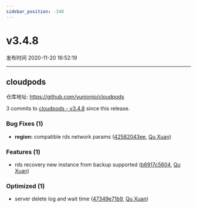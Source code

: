 ```yaml
---
sidebar_position: -348
---
```


# v3.4.8

发布时间 2020-11-20 16:52:19

-----

## cloudpods

仓库地址: https://github.com/yunionio/cloudpods

3 commits to [cloudpods - v3.4.8] since this release.

### Bug Fixes (1)
- **region:** compatible rds network params ([42582043ee](https://github.com/yunionio/cloudpods/commit/42582043ee8168eff93ea759f85f941a7e34275f), [Qu Xuan](mailto:quxuan@yunionyun.com))

### Features (1)
- rds recovery new instance from backup supported ([b6917c5604](https://github.com/yunionio/cloudpods/commit/b6917c56042ed56ffe6a09a30ea62132d7ffd959), [Qu Xuan](mailto:quxuan@yunionyun.com))

### Optimized (1)
- server delete log and wait time ([47349e71b9](https://github.com/yunionio/cloudpods/commit/47349e71b9060aa075643384d8569df759e02caf), [Qu Xuan](mailto:quxuan@yunionyun.com))

[cloudpods - v3.4.8]: https://github.com/yunionio/cloudpods/compare/v3.4.7...v3.4.8

